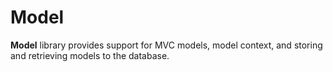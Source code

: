 # Model

**Model** library provides support for MVC models, model context, and storing and retrieving models to the database.
